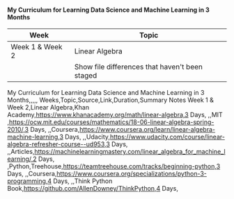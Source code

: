 #### My Curriculum for Learning Data Science and Machine Learning in 3 Months
| Week | Topic |
| --- | --- |
| Week 1 & Week 2| Linear Algebra |
|  | Show file differences that haven't been staged |




My Curriculum for Learning Data Science and Machine Learning in 3 Months,,,,,
Weeks,Topic,Source,Link,Duration,Summary Notes
Week 1 & Week 2,Linear Algebra,Khan Academy,https://www.khanacademy.org/math/linear-algebra,3 Days,
,,MIT ,https://ocw.mit.edu/courses/mathematics/18-06-linear-algebra-spring-2010/,3 Days,
,,Coursera,https://www.coursera.org/learn/linear-algebra-machine-learning,3 Days,
,,Udacity,https://www.udacity.com/course/linear-algebra-refresher-course--ud953,3 Days,
,,Articles,https://machinelearningmastery.com/linear_algebra_for_machine_learning/,2 Days,
,Python,Treehouse,https://teamtreehouse.com/tracks/beginning-python,3 Days,
,,Coursera,https://www.coursera.org/specializations/python-3-programming,4 Days,
,,Think Python Book,https://github.com/AllenDowney/ThinkPython,4 Days,
